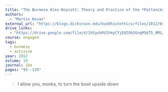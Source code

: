 ```yaml
---
title: "The Burmese Alms-Boycott: Theory and Practice of the *Pattanikujjana* in Buddhist Non-Violent Resistance"
authors:
  - "Martin Kovan"
external_url: "https://blogs.dickinson.edu/buddhistethics/files/2012/04/Kovan-Burmese-Alms-Boycott.pdf"
drive_links:
  - "https://drive.google.com/file/d/1hUyohRV2VmyCYjE0I0b3GnqMS6T5_0MS/view?usp=drivesdk"
course: engaged
tags:
  - burmese
  - activism
year: 2012
volume: 19
journal: jbe
pages: "95--129"
---
```


>  I allow you, monks, to turn the bowl upside down


